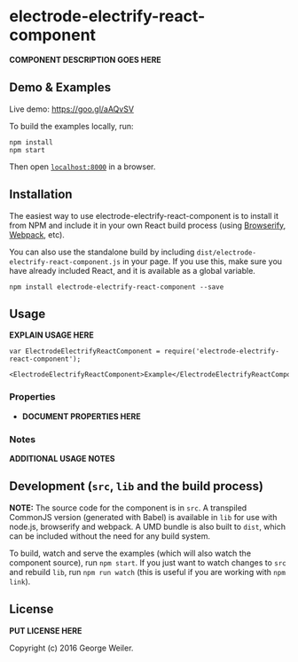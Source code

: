 # electrode-electrify-react-component

__COMPONENT DESCRIPTION GOES HERE__

## Demo & Examples

Live demo: https://goo.gl/aAQvSV

To build the examples locally, run:

```
npm install
npm start
```

Then open [`localhost:8000`](http://localhost:8000) in a browser.


## Installation

The easiest way to use electrode-electrify-react-component is to install it from NPM and include it in your own React build process (using [Browserify](http://browserify.org), [Webpack](http://webpack.github.io/), etc).

You can also use the standalone build by including `dist/electrode-electrify-react-component.js` in your page. If you use this, make sure you have already included React, and it is available as a global variable.

```
npm install electrode-electrify-react-component --save
```


## Usage

__EXPLAIN USAGE HERE__

```
var ElectrodeElectrifyReactComponent = require('electrode-electrify-react-component');

<ElectrodeElectrifyReactComponent>Example</ElectrodeElectrifyReactComponent>
```

### Properties

* __DOCUMENT PROPERTIES HERE__

### Notes

__ADDITIONAL USAGE NOTES__


## Development (`src`, `lib` and the build process)

**NOTE:** The source code for the component is in `src`. A transpiled CommonJS version (generated with Babel) is available in `lib` for use with node.js, browserify and webpack. A UMD bundle is also built to `dist`, which can be included without the need for any build system.

To build, watch and serve the examples (which will also watch the component source), run `npm start`. If you just want to watch changes to `src` and rebuild `lib`, run `npm run watch` (this is useful if you are working with `npm link`).

## License

__PUT LICENSE HERE__

Copyright (c) 2016 George Weiler.
